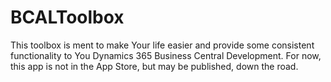 # BCALToolbox

This toolbox is ment to make Your life easier and provide some consistent functionality to You Dynamics 365 Business Central Development.
For now, this app is not in the App Store, but may be published, down the road.
